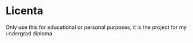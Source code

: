 # Licenta

Only use this for educational or personal purposes, it is the project for my undergrad diploma
